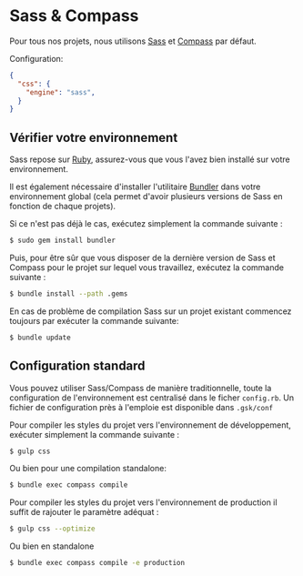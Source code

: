 
Sass & Compass
===============================================================================

Pour tous nos projets, nous utilisons [Sass](http://sass-lang.com) et
[Compass](http://compass-style.org) par défaut.

Configuration:
```json
{
  "css": {
    "engine": "sass",
  }
}
```

Vérifier votre environnement
-------------------------------------------------------------------------------

Sass repose sur [Ruby](https://www.ruby-lang.org/fr/), assurez-vous que vous
l'avez bien installé sur votre environnement.

Il est également nécessaire d'installer l'utilitaire
[Bundler](http://bundler.io/) dans votre environnement global (cela permet
d'avoir plusieurs versions de Sass en fonction de chaque projets).

Si ce n'est pas déjà le cas, exécutez simplement la commande suivante :

```bash
$ sudo gem install bundler
```

Puis, pour être sûr que vous disposer de la dernière version de Sass et Compass
pour le projet sur lequel vous travaillez, exécutez la commande suivante :

```bash
$ bundle install --path .gems
```

En cas de problème de compilation Sass sur un projet existant commencez
toujours par exécuter la commande suivante:

```bash
$ bundle update
```


Configuration standard
-------------------------------------------------------------------------------

Vous pouvez utiliser Sass/Compass de manière traditionnelle, toute la
configuration de l'environnement est centralisé dans le ficher `config.rb`.
Un fichier de configuration près à l'emploie est disponible dans `.gsk/conf`

Pour compiler les styles du projet vers l'environnement de développement,
exécuter simplement la commande suivante :

```bash
$ gulp css
```

Ou bien pour une compilation standalone:

```bash
$ bundle exec compass compile
```

Pour compiler les styles du projet vers l'environnement de production il suffit
de rajouter le paramètre adéquat :

```bash
$ gulp css --optimize
```

Ou bien en standalone

```bash
$ bundle exec compass compile -e production
```
